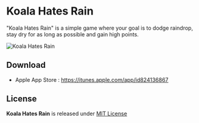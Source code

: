 Koala Hates Rain
================

"Koala Hates Rain" is a simple game where your goal is to dodge raindrop, stay dry for as long as possible and gain high points.


![Koala Hates Rain](https://raw.githubusercontent.com/haruair/Koala-Hates-Rain/master/Resources/graphics/png/text-logo.png)

Download
--------
- Apple App Store : https://itunes.apple.com/app/id824136867

License
-------
**Koala Hates Rain** is released under [MIT License](http://opensource.org/licenses/MIT)
